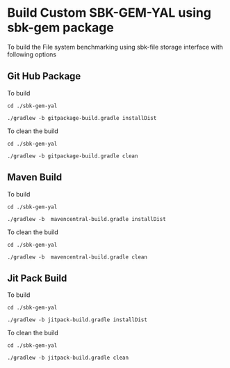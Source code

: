 # Build Custom SBK-GEM-YAL using sbk-gem package 

To build the File system benchmarking using sbk-file storage interface with following options 

## Git Hub Package

To build
```
cd ./sbk-gem-yal

./gradlew -b gitpackage-build.gradle installDist

```

To clean the build

```
cd ./sbk-gem-yal

./gradlew -b gitpackage-build.gradle clean
```


## Maven Build

To build
```
cd ./sbk-gem-yal

./gradlew -b  mavencentral-build.gradle installDist

```

To clean the build

```
cd ./sbk-gem-yal

./gradlew -b  mavencentral-build.gradle clean
```

## Jit Pack Build

To build
```
cd ./sbk-gem-yal

./gradlew -b jitpack-build.gradle installDist

```

To clean the build

```
cd ./sbk-gem-yal

./gradlew -b jitpack-build.gradle clean
```